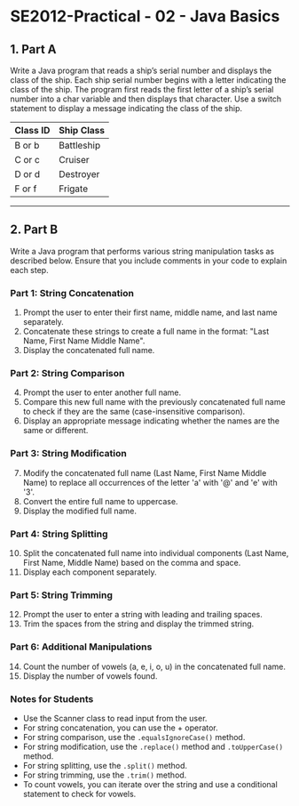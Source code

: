 # SE2012-Practical - 02 - Java Basics 

## 1. Part A

Write a Java program that reads a ship’s serial number and displays the class of the ship. Each ship serial number begins with a letter indicating the class of the ship. The program first reads the first letter of a ship’s serial number into a char variable and then displays that character. Use a switch statement to display a message indicating the class of the ship.



  | Class ID | Ship Class  |
  |----------|-------------|
  | B or b   | Battleship  |
  | C or c   | Cruiser     |
  | D or d   | Destroyer   |
  | F or f   | Frigate     |

---

## 2. Part B

Write a Java program that performs various string manipulation tasks as described below. Ensure that you include comments in your code to explain each step.

### Part 1: String Concatenation

1. Prompt the user to enter their first name, middle name, and last name separately.
2. Concatenate these strings to create a full name in the format: "Last Name, First Name Middle Name".
3. Display the concatenated full name.

### Part 2: String Comparison

4. Prompt the user to enter another full name.
5. Compare this new full name with the previously concatenated full name to check if they are the same (case-insensitive comparison).
6. Display an appropriate message indicating whether the names are the same or different.

### Part 3: String Modification

7. Modify the concatenated full name (Last Name, First Name Middle Name) to replace all occurrences of the letter 'a' with '@' and 'e' with '3'.
8. Convert the entire full name to uppercase.
9. Display the modified full name.

### Part 4: String Splitting

10. Split the concatenated full name into individual components (Last Name, First Name, Middle Name) based on the comma and space.
11. Display each component separately.

### Part 5: String Trimming

12. Prompt the user to enter a string with leading and trailing spaces.
13. Trim the spaces from the string and display the trimmed string.

### Part 6: Additional Manipulations

14. Count the number of vowels (a, e, i, o, u) in the concatenated full name.
15. Display the number of vowels found.

### Notes for Students

- Use the Scanner class to read input from the user.
- For string concatenation, you can use the + operator.
- For string comparison, use the `.equalsIgnoreCase()` method.
- For string modification, use the `.replace()` method and `.toUpperCase()` method.
- For string splitting, use the `.split()` method.
- For string trimming, use the `.trim()` method.
- To count vowels, you can iterate over the string and use a conditional statement to check for vowels.
